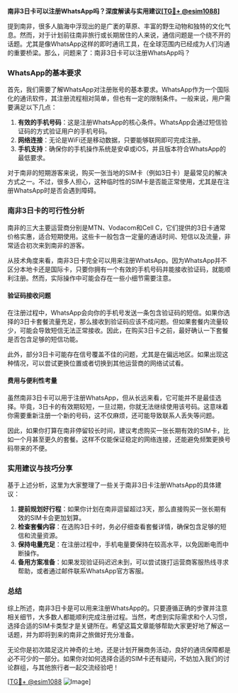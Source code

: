 **南非3日卡可以注册WhatsApp吗？深度解读与实用建议[[TG💪+ @esim1088](https://t.me/s/esim1088)]**

提到南非，很多人脑海中浮现出的是广袤的草原、丰富的野生动物和独特的文化气息。然而，对于计划前往南非旅行或长期居住的人来说，通信问题是一个绕不开的话题。尤其是像WhatsApp这样的即时通讯工具，在全球范围内已经成为人们沟通的重要桥梁。那么，问题来了：南非3日卡可以注册WhatsApp吗？

### WhatsApp的基本要求

首先，我们需要了解WhatsApp对注册账号的基本要求。WhatsApp作为一个国际化的通讯软件，其注册流程相对简单，但也有一定的限制条件。一般来说，用户需要满足以下几点：

1. **有效的手机号码**：这是注册WhatsApp的核心条件。WhatsApp会通过短信验证码的方式验证用户的手机号码。
2. **网络连接**：无论是WiFi还是移动数据，只要能够联网即可完成注册。
3. **手机支持**：确保你的手机操作系统是安卓或iOS，并且版本符合WhatsApp的最低要求。

对于南非的短期游客来说，购买一张当地的SIM卡（例如3日卡）是最常见的解决方式之一。不过，很多人担心，这种临时性的SIM卡是否能正常使用，尤其是在注册WhatsApp时是否会遇到障碍。

### 南非3日卡的可行性分析

南非的三大主要运营商分别是MTN、Vodacom和Cell C，它们提供的3日卡通常价格实惠，适合短期使用。这些卡一般包含一定量的通话时间、短信以及流量，非常适合初次来到南非的游客。

从技术角度来看，南非3日卡完全可以用来注册WhatsApp。因为WhatsApp并不区分本地卡还是国际卡，只要你拥有一个有效的手机号码并能接收验证码，就能顺利注册。然而，实际操作中可能会存在一些小细节需要注意。

#### 验证码接收问题

在注册过程中，WhatsApp会向你的手机号发送一条包含验证码的短信。如果你选择的3日卡套餐流量充足，那么接收到验证码应该不成问题。但如果套餐内流量较少，可能会导致短信无法正常接收。因此，在购买3日卡之前，最好确认一下套餐是否包含足够的短信功能。

此外，部分3日卡可能存在信号覆盖不佳的问题，尤其是在偏远地区。如果出现这种情况，可以尝试更换位置或者切换到其他运营商的网络试试看。

#### 费用与便利性考量

虽然南非3日卡可以用于注册WhatsApp，但从长远来看，它可能并不是最佳选择。毕竟，3日卡的有效期较短，一旦过期，你就无法继续使用该号码。这意味着你需要重新注册一个新的号码，这不仅麻烦，还可能导致联系人丢失等问题。

因此，如果你打算在南非停留较长时间，建议考虑购买一张长期有效的SIM卡，比如一个月甚至更久的套餐。这样不仅能保证稳定的网络连接，还能避免频繁更换号码带来的不便。

### 实用建议与技巧分享

基于上述分析，这里为大家整理了一些关于南非3日卡注册WhatsApp的具体建议：

1. **提前规划好行程**：如果你计划在南非逗留超过3天，那么直接购买一张长期有效的SIM卡会更加划算。
2. **检查套餐内容**：在选购3日卡时，务必仔细查看套餐详情，确保包含足够的短信和流量资源。
3. **保持电量充足**：在注册过程中，手机电量要保持在较高水平，以免因断电而中断操作。
4. **备用方案准备**：如果发现验证码迟迟未到，可以尝试拨打运营商客服热线寻求帮助，或者通过邮件联系WhatsApp官方客服。

### 总结

综上所述，南非3日卡是可以用来注册WhatsApp的。只要遵循正确的步骤并注意相关细节，大多数人都能顺利完成注册过程。当然，考虑到实际需求和个人习惯，选择合适的SIM卡类型才是关键所在。希望这篇文章能够帮助大家更好地了解这一话题，并为即将到来的南非之旅做好充分准备。

无论你是初次踏足这片神奇的土地，还是计划开展商务活动，良好的通讯保障都是必不可少的一部分。如果你对如何选择合适的SIM卡还有疑问，不妨加入我们的讨论群组，与其他旅行者一起交流经验吧！

[[TG💪+ @esim1088](https://t.me/s/esim1088) ![Image](https://i.postimg.cc/4NQfJmqS/Snipaste-2025-05-13-00-14-12.png)]